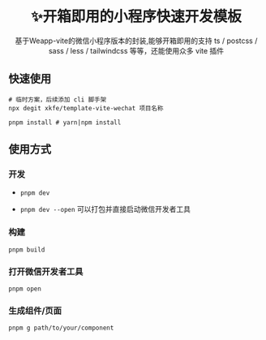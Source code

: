 <h1 align="center">✨开箱即用的小程序快速开发模板</h1>
<p align="center">基于Weapp-vite的微信小程序版本的封装,能够开箱即用的支持 ts / postcss / sass / less / tailwindcss 等等，还能使用众多 vite 插件</p>

## 快速使用

```shell
# 临时方案，后续添加 cli 脚手架
npx degit xkfe/template-vite-wechat 项目名称

pnpm install # yarn|npm install
```

## 使用方式

### 开发

- `pnpm dev`

- `pnpm dev --open` 可以打包并直接启动微信开发者工具

### 构建

`pnpm build`

### 打开微信开发者工具

`pnpm open`

### 生成组件/页面

`pnpm g path/to/your/component`
